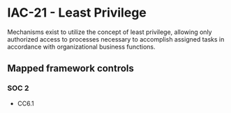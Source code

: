 # IAC-21 - Least Privilege
Mechanisms exist to utilize the concept of least privilege, allowing only authorized access to processes necessary to accomplish assigned tasks in accordance with organizational business functions. 
## Mapped framework controls
### SOC 2
- CC6.1